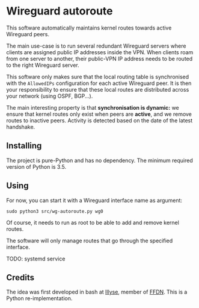 # Wireguard autoroute

This software automatically maintains kernel routes towards active Wireguard peers.

The main use-case is to run several redundant Wireguard servers where clients are
assigned public IP addresses inside the VPN.  When clients roam from one server to
another, their public-VPN IP address needs to be routed to the right Wireguard server.

This software only makes sure that the local routing table is synchronised with the
`AllowedIPs` configuration for each active Wireguard peer.  It is then your responsibility to
ensure that these local routes are distributed across your network (using OSPF, BGP...).

The main interesting property is that **synchronisation is dynamic:** we ensure that
kernel routes only exist when peers are **active**, and we remove routes to inactive peers.
Activity is detected based on the date of the latest handshake.

## Installing

The project is pure-Python and has no dependency.  The minimum required version of Python is 3.5.


## Using

For now, you can start it with a Wireguard interface name as argument:

    sudo python3 src/wg-autoroute.py wg0

Of course, it needs to run as root to be able to add and remove kernel routes.

The software will only manage routes that go through the specified interface.

TODO: systemd service


## Credits

The idea was first developed in bash at [Illyse](https://www.illyse.net/), member of [FFDN](https://www.ffdn.org/en).
This is a Python re-implementation.
